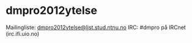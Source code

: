 dmpro2012ytelse
===============

Mailingliste: dmpro2012ytelse@list.stud.ntnu.no
IRC: #dmpro på IRCnet (irc.ifi.uio.no)